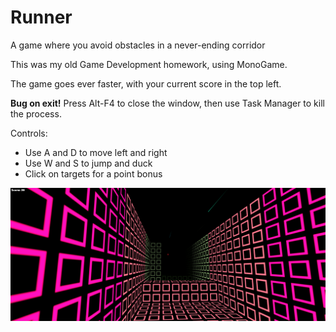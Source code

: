 # Runner
A game where you avoid obstacles in a never-ending corridor

This was my old Game Development homework, using MonoGame.

The game goes ever faster, with your current score in the top left.

**Bug on exit!** Press Alt-F4 to close the window, then use Task Manager to kill the process.

Controls:

- Use A and D to move left and right
- Use W and S to jump and duck
- Click on targets for a point bonus

![Screenshot](screenshot.png)